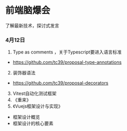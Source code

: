 # 前端脑爆会 
了解最新技术，探讨式发言

### 4月12日
1. Type as comments ，关于Typescript要进入语言标准
  * https://github.com/tc39/proposal-type-annotations 
2. 装饰器语法
  * https://github.com/tc39/proposal-decorators
3. Vitest自动化测试框架
4. 《重来》
5. 《Vuejs框架设计与实现》
  * 框架设计概览
  * 框架设计的核心要素

